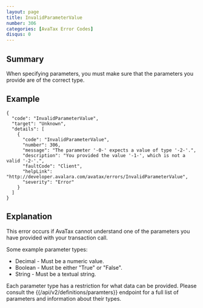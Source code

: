 ```yaml
---
layout: page
title: InvalidParameterValue
number: 306
categories: [AvaTax Error Codes]
disqus: 0
---
```


## Summary

When specifying parameters, you must make sure that the parameters you provide are of the correct type.

## Example

    {
      "code": "InvalidParameterValue",
      "target": "Unknown",
      "details": [
        {
          "code": "InvalidParameterValue",
          "number": 306,
          "message": "The parameter '-0-' expects a value of type '-2-'.",
          "description": "You provided the value '-1-', which is not a valid '-2-'.",
          "faultCode": "Client",
          "helpLink": "http://developer.avalara.com/avatax/errors/InvalidParameterValue",
          "severity": "Error"
        }
      ]
    }

## Explanation

This error occurs if AvaTax cannot understand one of the parameters you have provided with your transaction call.

Some example parameter types:
* Decimal - Must be a numeric value.
* Boolean - Must be either "True" or "False".
* String - Must be a textual string.

Each parameter type has a restriction for what data can be provided.  Please consult the {{/api/v2/definitions/paramters}} endpoint for a full list of parameters
and information about their types.

